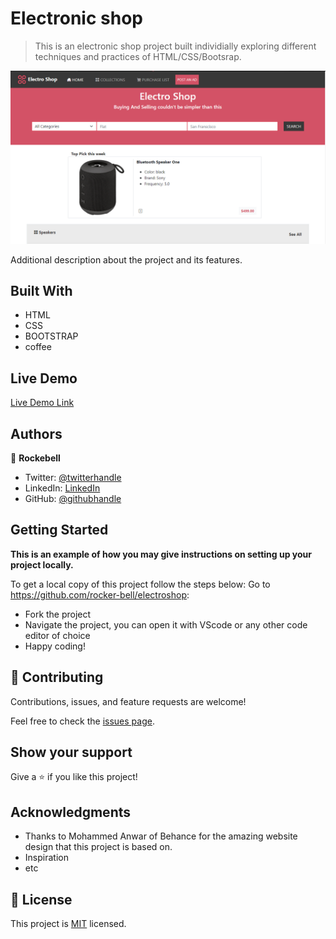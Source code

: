 # Electronic shop

> This is an electronic shop project built individially exploring different techniques and practices of HTML/CSS/Bootsrap.

![screenshot](Images/app_screenshot.png)

Additional description about the project and its features.

## Built With

- HTML
- CSS
- BOOTSTRAP
- coffee

## Live Demo

[Live Demo Link](https://rocker-bell.github.io/electroshop/)

## Authors

👤 **Rockebell**

- Twitter: [@twitterhandle](https://twitter.com/AnassTantane)
- LinkedIn: [LinkedIn](https://www.linkedin.com/in/anass-tantane)
- GitHub: [@githubhandle](https://github.com/rockerbell)

## Getting Started

**This is an example of how you may give instructions on setting up your project locally.**

To get a local copy of this project follow the steps below:
Go to https://github.com/rocker-bell/electroshop:

- Fork the project
- Navigate the project, you can open it with VScode or any other code editor of choice
- Happy coding!

## 🤝 Contributing

Contributions, issues, and feature requests are welcome!

Feel free to check the [issues page](issues/).

## Show your support

Give a ⭐️ if you like this project!

## Acknowledgments

- Thanks to Mohammed Anwar of Behance for the amazing website design that this project is based on.
- Inspiration
- etc

## 📝 License

This project is [MIT](lic.url) licensed.
